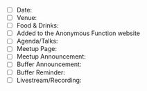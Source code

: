 - [ ] Date: 
- [ ] Venue: 
- [ ] Food & Drinks:
- [ ] Added to the Anonymous Function website
- [ ] Agenda/Talks:
- [ ] Meetup Page:
- [ ] Meetup Announcement:
- [ ] Buffer Announcement: 
- [ ] Buffer Reminder:
- [ ] Livestream/Recording:
